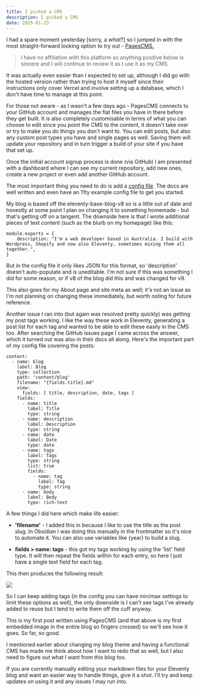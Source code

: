 ```yaml
---
title: I picked a CMS
description: I picked a CMS
date: 2025-01-23
---
```

I had a spare moment yesterday \[sorry, a _what_?\] so I jumped in with the most straight-forward looking option to try out - [PagesCMS.](https://pagescms.org)

> I have no affiliation with this platform so anything positive below is sincere and I will continue to review it as I use it as my CMS.

It was actually even easier than I expected to set up, although I did go with the hosted version rather than trying to host it myself since their instructions only cover Vercel and involve setting up a database, which I don't have time to manage at this point.

For those not aware - as I wasn't a few days ago - PagesCMS connects to your GitHub account and manages the flat files you have in there before they get built. It is also completely customisable in terms of what you can choose to edit since you point the CMS to the content, it doesn't take over or try to make you do things you don't want to. You can edit posts, but also any custom post types you have and single pages as well. Saving them will update your repository and in turn trigger a build of your site if you have that set up.

Once the initial account signup process is done (via GitHub) I am presented with a dashboard where I can see my current repository, add new ones, create a new project or even add another GitHub account.

The most important thing you need to do is add a [config file](https://pagescms.org/docs/configuration/). The docs are well written and even have an 11ty example config file to get you started.

My blog is based off the eleventy-base-blog-v8 so is a little out of date and honestly at some point I plan on changing it to something homemade - but that's getting off on a tangent. The downside here is that I wrote additional pieces of text content (such as the blurb on my homepage) like this:

```
module.exports = {
    description: "I'm a web developer based in Australia. I build with Wordpress, Shopify and now also Eleventy, sometimes mixing them all together.",
}
```

But in the config file it only likes JSON for this format, so 'description' doesn't auto-populate and is uneditable. I'm not sure if this was something I did for some reason, or if v8 of the blog did this and was changed for v9.

This also goes for my About page and site meta as well; it's not an issue as I'm not planning on changing these immediately, but worth noting for future reference.

Another issue I ran into (but again was resolved pretty quickly) was getting my post tags working. I like the way these work in Eleventy, generating a post list for each tag and wanted to be able to edit these easily in the CMS too. After searching the GitHub issues page I came across the answer, which it turned out was also in their docs all along. Here's the important part of my config file covering the posts:

```
content:
  - name: blog
    label: Blog
    type: collection
    path: 'content/blog'
    filename: "{fields.title}.md"
    view:
      fields: [ title, description, date, tags ]
    fields:
      - name: title
        label: Title
        type: string
      - name: description
        label: Description
        type: string
      - name: date
        label: Date
        type: date        
      - name: tags
        label: Tags
        type: string
        list: true
        fields:
          - name: tag
            label: Tag
            type: string   
      - name: body
        label: Body
        type: rich-text         
```

A few things I did here which make life easier:

*   **'filename'** - I added this in because I like to use the title as the post slug. In Obsidian I was doing this manually in the frontmatter so it's nice to automate it. You can also use variables like {year} to build a slug.
    
*   **fields > name: tags** - this got my tags working by using the 'list' field type. It will then repeat the fields within for each entry, so here I just have a single text field for each tag.
    

This then produces the following result:

![](/media/Screenshot%202025-01-23%20at%209.48.58%E2%80%AFAM.png)

So I can keep adding tags (in the config you can have min/max settings to limit these options as well), the only downside is I can't see tags I've already added to reuse but I tend to write them off the cuff anyway.

This is my first post written using PagesCMS (and that above is my first embedded image in the entire blog so fingers crossed) so we'll see how it goes. So far, so good.

I mentioned earlier about changing my blog theme and having a functional CMS has made me think about how I want to redo that as well, but I also need to figure out what I want from this blog too.

If you are currently manually editing your markdown files for your Eleventy blog and want an easier way to handle things, give it a shot. I'll try and keep updates on using it and any issues I may run into.